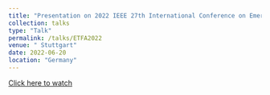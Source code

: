 ```yaml
---
title: "Presentation on 2022 IEEE 27th International Conference on Emerging Technologies and Factory Automation (ETFA)"
collection: talks
type: "Talk"
permalink: /talks/ETFA2022
venue: " Stuttgart"
date: 2022-06-20
location: "Germany"
---
```


[Click here to watch](http://midhunxavier.github.io/files/ETFA2022.pdf)
